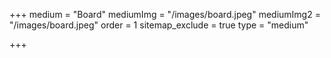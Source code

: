 +++
medium = "Board"
mediumImg = "/images/board.jpeg"
mediumImg2 = "/images/board.jpeg"
order = 1
sitemap_exclude = true
type = "medium"

+++
